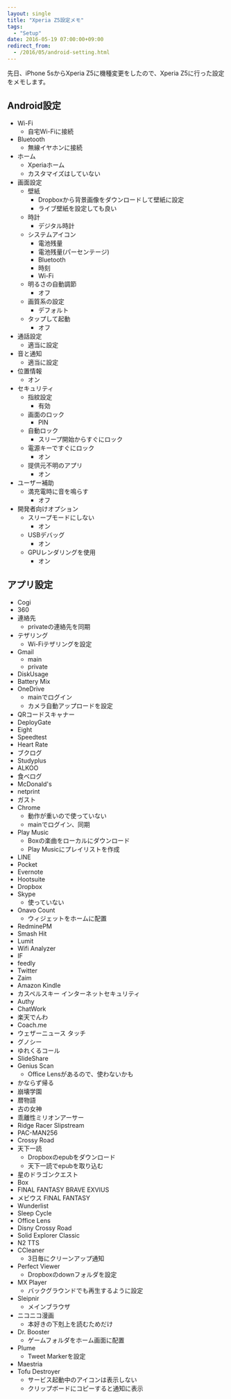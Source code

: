 ```yaml
---
layout: single
title: "Xperia Z5設定メモ"
tags:
  - "Setup"
date: 2016-05-19 07:00:00+09:00
redirect_from:
  - /2016/05/android-setting.html
---
```


先日、iPhone 5sからXperia Z5に機種変更をしたので、Xperia Z5に行った設定をメモします。

## Android設定

* Wi-Fi
    * 自宅Wi-Fiに接続
* Bluetooth
    * 無線イヤホンに接続
* ホーム
    * Xperiaホーム
    * カスタマイズはしていない
* 画面設定
    * 壁紙
        * Dropboxから背景画像をダウンロードして壁紙に設定
        * ライブ壁紙を設定しても良い
    * 時計
        * デジタル時計
    * システムアイコン
        * 電池残量
        * 電池残量(パーセンテージ)
        * Bluetooth
        * 時刻
        * Wi-Fi
    * 明るさの自動調節
        * オフ
    * 画質系の設定
        * デフォルト
    * タップして起動
        * オフ
* 通話設定
    * 適当に設定
* 音と通知
    * 適当に設定
* 位置情報
    * オン
* セキュリティ
    * 指紋設定
        * 有効
    * 画面のロック
        * PIN
    * 自動ロック
        * スリープ開始からすぐにロック
    * 電源キーですぐにロック
        * オン
    * 提供元不明のアプリ
        * オン
* ユーザー補助
    * 満充電時に音を鳴らす
        * オフ
* 開発者向けオプション
    * スリープモードにしない
        * オン
    * USBデバッグ
        * オン
    * GPUレンダリングを使用
        * オン

## アプリ設定

* Cogi
* 360
* 連絡先
    * privateの連絡先を同期
* テザリング
    * Wi-Fiテザリングを設定
* Gmail
    * main
    * private
* DiskUsage
* Battery Mix
* OneDrive
    * mainでログイン
    * カメラ自動アップロードを設定
* QRコードスキャナー
* DeployGate
* Eight
* Speedtest
* Heart Rate
* ブクログ
* Studyplus
* ALKOO
* 食べログ
* McDonald's
* netprint
* ガスト
* Chrome
    * 動作が重いので使っていない
    * mainでログイン、同期
* Play Music
    * Boxの楽曲をローカルにダウンロード
    * Play Musicにプレイリストを作成
* LINE
* Pocket
* Evernote
* Hootsuite
* Dropbox
* Skype
    * 使っていない
* Onavo Count
    * ウィジェットをホームに配置
* RedminePM
* Smash Hit
* Lumit
* Wifi Analyzer
* IF
* feedly
* Twitter
* Zaim
* Amazon Kindle
* カスペルスキー インターネットセキュリティ
* Authy
* ChatWork
* 楽天でんわ
* Coach.me
* ウェザーニュース タッチ
* グノシー
* ゆれくるコール
* SlideShare
* Genius Scan
    * Office Lensがあるので、使わないかも
* かならず帰る
* 崩壊学園
* 暦物語
* 古の女神
* 乖離性ミリオンアーサー
* Ridge Racer Slipstream
* PAC-MAN256
* Crossy Road
* 天下一読
    * Dropboxのepubをダウンロード
    * 天下一読でepubを取り込む
* 星のドラゴンクエスト
* Box
* FINAL FANTASY BRAVE EXVIUS
* メビウス FINAL FANTASY
* Wunderlist
* Sleep Cycle
* Office Lens
* Disny Crossy Road
* Solid Explorer Classic
* N2 TTS
* CCleaner
    * 3日毎にクリーンアップ通知
* Perfect Viewer
    * Dropboxのdownフォルダを設定
* MX Player
    * バックグラウンドでも再生するように設定
* Sleipnir
    * メインブラウザ
* ニコニコ漫画
    * 本好きの下剋上を読むためだけ
* Dr. Booster
    * ゲームフォルダをホーム画面に配置
* Plume
    * Tweet Markerを設定
* Maestria
* Tofu Destroyer
    * サービス起動中のアイコンは表示しない
    * クリップボードにコピーすると通知に表示
